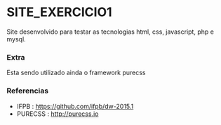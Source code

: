 # SITE_EXERCICIO1

Site desenvolvido para testar as tecnologias html, css, javascript, php e mysql.

### Extra

Esta sendo utilizado ainda o framework purecss

### Referencias

* IFPB : https://github.com/ifpb/dw-2015.1
* PURECSS : http://purecss.io
